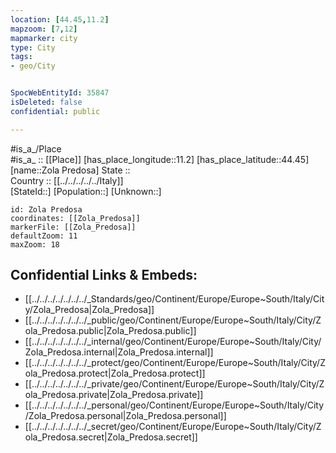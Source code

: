 ```yaml
---
location: [44.45,11.2] 
mapzoom: [7,12] 
mapmarker: city 
type: City
tags:
- geo/City


SpocWebEntityId: 35847
isDeleted: false
confidential: public

---
```

#is_a_/Place  
#is_a_ :: [[Place]] 
[has_place_longitude::11.2] 
[has_place_latitude::44.45] 
[name::Zola Predosa] 
State ::  
Country :: [[../../../../../Italy]]  
[StateId::] 
[Population::] 
[Unknown::] 


```leaflet
id: Zola Predosa
coordinates: [[Zola_Predosa]] 
markerFile: [[Zola_Predosa]] 
defaultZoom: 11 
maxZoom: 18
```


## Confidential Links & Embeds: 
- [[../../../../../../../_Standards/geo/Continent/Europe/Europe~South/Italy/City/Zola_Predosa|Zola_Predosa]] 
- [[../../../../../../../_public/geo/Continent/Europe/Europe~South/Italy/City/Zola_Predosa.public|Zola_Predosa.public]] 
- [[../../../../../../../_internal/geo/Continent/Europe/Europe~South/Italy/City/Zola_Predosa.internal|Zola_Predosa.internal]] 
- [[../../../../../../../_protect/geo/Continent/Europe/Europe~South/Italy/City/Zola_Predosa.protect|Zola_Predosa.protect]] 
- [[../../../../../../../_private/geo/Continent/Europe/Europe~South/Italy/City/Zola_Predosa.private|Zola_Predosa.private]] 
- [[../../../../../../../_personal/geo/Continent/Europe/Europe~South/Italy/City/Zola_Predosa.personal|Zola_Predosa.personal]] 
- [[../../../../../../../_secret/geo/Continent/Europe/Europe~South/Italy/City/Zola_Predosa.secret|Zola_Predosa.secret]] 
